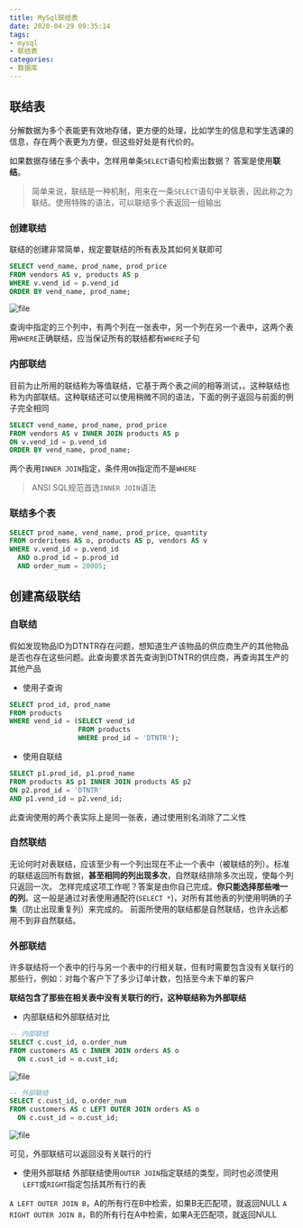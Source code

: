 ```yaml
---
title: MySql联结表
date: 2020-04-29 09:35:14
tags:
- mysql
- 联结表
categories:
- 数据库
---
```



## 联结表
分解数据为多个表能更有效地存储，更方便的处理，比如学生的信息和学生选课的信息，存在两个表更为方便，但这些好处是有代价的。
<!--more-->
如果数据存储在多个表中，怎样用单条`SELECT`语句检索出数据？
答案是使用**联结**。

> 简单来说，联结是一种机制，用来在一条`SELECT`语句中关联表，因此称之为联结。使用特殊的语法，可以联结多个表返回一组输出

### 创建联结
联结的创建非常简单，规定要联结的所有表及其如何关联即可
```sql
SELECT vend_name, prod_name, prod_price
FROM vendors AS v, products AS p
WHERE v.vend_id = p.vend_id
ORDER BY vend_name, prod_name;
```

![file](http://www.greatboy.xyz/wp-content/uploads/2020/04/image-1588069934633.png)

查询中指定的三个列中，有两个列在一张表中，另一个列在另一个表中，这两个表用`WHERE`正确联结，应当保证所有的联结都有`WHERE`子句

### 内部联结
目前为止所用的联结称为等值联结，它基于两个表之间的相等测试，。这种联结也称为内部联结。这种联结还可以使用稍微不同的语法，下面的例子返回与前面的例子完全相同
```sql
SELECT vend_name, prod_name, prod_price
FROM vendors AS v INNER JOIN products AS p
ON v.vend_id = p.vend_id
ORDER BY vend_name, prod_name;
```

两个表用`INNER JOIN`指定，条件用`ON`指定而不是`WHERE`

> ANSI SQL规范首选`INNER JOIN`语法

### 联结多个表
```sql
SELECT prod_name, vend_name, prod_price, quantity
FROM orderitems AS o, products AS p, vendors AS v
WHERE v.vend_id = p.vend_id
  AND o.prod_id = p.prod_id
  AND order_num = 20005;
```

## 创建高级联结
### 自联结
假如发现物品ID为DTNTR存在问题，想知道生产该物品的供应商生产的其他物品是否也存在这些问题。此查询要求首先查询到DTNTR的供应商，再查询其生产的其他产品

* 使用子查询
```sql
SELECT prod_id, prod_name
FROM products
WHERE vend_id = (SELECT vend_id
				 FROM products
                 WHERE prod_id = 'DTNTR');
```

* 使用自联结
```sql
SELECT p1.prod_id, p1.prod_name
FROM products AS p1 INNER JOIN products AS p2
ON p2.prod_id = 'DTNTR'
AND p1.vend_id = p2.vend_id;
```

此查询使用的两个表实际上是同一张表，通过使用别名消除了二义性

### 自然联结
无论何时对表联结，应该至少有一个列出现在不止一个表中（被联结的列）。标准的联结返回所有数据，**甚至相同的列出现多次**，自然联结排除多次出现，使每个列只返回一次。
怎样完成这项工作呢？答案是由你自己完成。**你只能选择那些唯一的列**。这一般是通过对表使用通配符(`SELECT *`)，对所有其他表的列使用明确的子集（防止出现重复列）来完成的。
前面所使用的联结都是自然联结，也许永远都用不到非自然联结。

### 外部联结
许多联结将一个表中的行与另一个表中的行相关联，但有时需要包含没有关联行的那些行，例如：对每个客户下了多少订单计数，包括至今未下单的客户

**联结包含了那些在相关表中没有关联行的行，这种联结称为外部联结**

* 内部联结和外部联结对比

```sql
-- 内部联结
SELECT c.cust_id, o.order_num
FROM customers AS c INNER JOIN orders AS o
  ON c.cust_id = o.cust_id;
```

![file](http://www.greatboy.xyz/wp-content/uploads/2020/04/image-1588083832395.png)

```sql
-- 外部联结
SELECT c.cust_id, o.order_num
FROM customers AS c LEFT OUTER JOIN orders AS o
  ON c.cust_id = o.cust_id;
```

![file](http://www.greatboy.xyz/wp-content/uploads/2020/04/image-1588083853817.png)

可见，外部联结可以返回没有关联行的行

* 使用外部联结
外部联结使用`OUTER JOIN`指定联结的类型，同时也必须使用`LEFT`或`RIGHT`指定包括其所有行的表

`A LEFT OUTER JOIN B`，A的所有行在B中检索，如果B无匹配项，就返回NULL
`A RIGHT OUTER JOIN B`，B的所有行在A中检索，如果A无匹配项，就返回NULL
